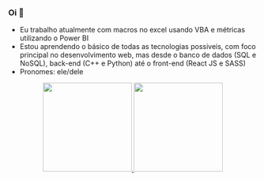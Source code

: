 ### Oi 👋

- Eu trabalho atualmente com macros no excel usando VBA e métricas utilizando o Power BI
- Estou aprendendo o básico de todas as tecnologias possiveis, com foco principal no desenvolvimento web, mas desde o banco de dados (SQL e NoSQL), back-end (C++ e Python) até o front-end (React JS e SASS)
- Pronomes: ele/dele
<div align="center">
  <a href="https://github.com/matheus715">
  <img height="180em" src="https://github-readme-stats.vercel.app/api?username=matheus715&show_icons=true&theme=dracula&include_all_commits=true&count_private=true"/>
  <img height="180em" src="https://github-readme-stats.vercel.app/api/top-langs/?username=matheus715&layout=compact&langs_count=7&theme=dracula"/>
</div>
